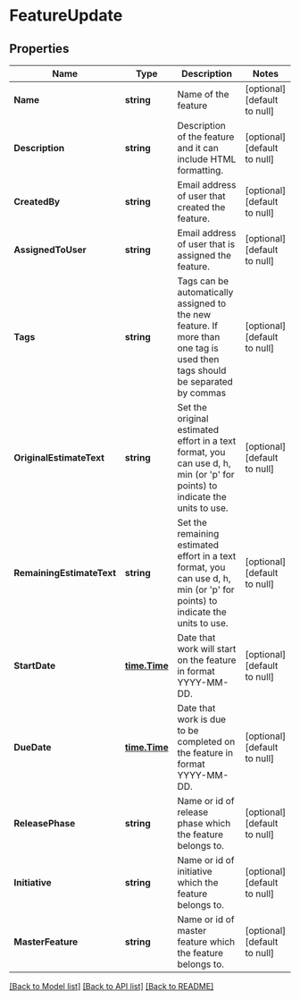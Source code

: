 # FeatureUpdate

## Properties
Name | Type | Description | Notes
------------ | ------------- | ------------- | -------------
**Name** | **string** | Name of the feature | [optional] [default to null]
**Description** | **string** | Description of the feature and it can include HTML formatting. | [optional] [default to null]
**CreatedBy** | **string** | Email address of user that created the feature. | [optional] [default to null]
**AssignedToUser** | **string** | Email address of user that is assigned the feature. | [optional] [default to null]
**Tags** | **string** | Tags can be automatically assigned to the new feature. If more than one tag is used then tags should be separated by commas | [optional] [default to null]
**OriginalEstimateText** | **string** | Set the original estimated effort in a text format, you can use d, h, min (or &#39;p&#39; for points) to indicate the units to use. | [optional] [default to null]
**RemainingEstimateText** | **string** |  Set the remaining estimated effort in a text format, you can use d, h, min (or &#39;p&#39; for points) to indicate the units to use. | [optional] [default to null]
**StartDate** | [**time.Time**](time.Time.md) | Date that work will start on the feature in format YYYY-MM-DD. | [optional] [default to null]
**DueDate** | [**time.Time**](time.Time.md) | Date that work is due to be completed on the feature in format YYYY-MM-DD. | [optional] [default to null]
**ReleasePhase** | **string** | Name or id of release phase which the feature belongs to. | [optional] [default to null]
**Initiative** | **string** | Name or id of initiative which the feature belongs to. | [optional] [default to null]
**MasterFeature** | **string** | Name or id of master feature which the feature belongs to. | [optional] [default to null]

[[Back to Model list]](../README.md#documentation-for-models) [[Back to API list]](../README.md#documentation-for-api-endpoints) [[Back to README]](../README.md)


